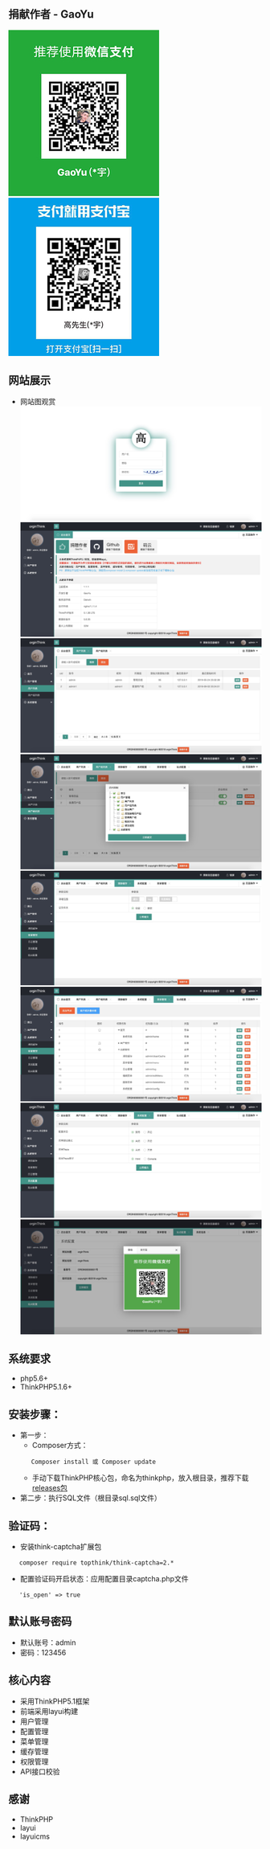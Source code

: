 ## 捐献作者 - GaoYu
 ![](https://github.com/gaoyuUp/orginThink/blob/master/public/images/wechat.png)
 ![](https://github.com/gaoyuUp/orginThink/blob/master/public/images/alipay.png)
 
## 网站展示
- 网站图观赏
 ![](https://github.com/gaoyuUp/orginThink/blob/master/public/images/orgin_img/2.png)
 ![](https://github.com/gaoyuUp/orginThink/blob/master/public/images/orgin_img/3.png)
 ![](https://github.com/gaoyuUp/orginThink/blob/master/public/images/orgin_img/4.png)
 ![](https://github.com/gaoyuUp/orginThink/blob/master/public/images/orgin_img/5.png)
 ![](https://github.com/gaoyuUp/orginThink/blob/master/public/images/orgin_img/6.png)
 ![](https://github.com/gaoyuUp/orginThink/blob/master/public/images/orgin_img/7.png)
 ![](https://github.com/gaoyuUp/orginThink/blob/master/public/images/orgin_img/8.png)
 ![](https://github.com/gaoyuUp/orginThink/blob/master/public/images/orgin_img/9.png)
## 系统要求
 + php5.6+
 + ThinkPHP5.1.6+

## 安装步骤：

 + 第一步：
    + Composer方式：
     ~~~
        Composer install 或 Composer update
     ~~~
    + 手动下载ThinkPHP核心包，命名为thinkphp，放入根目录，推荐下载[releases包](https://github.com/top-think/framework/releases)
 + 第二步：执行SQL文件（根目录sql.sql文件）
 
 ## 验证码：
 + 安装think-captcha扩展包
  ~~~
     composer require topthink/think-captcha=2.*
  ~~~
 + 配置验证码开启状态：应用配置目录captcha.php文件
 
 ~~~
    'is_open' => true
 ~~~
 
 
## 默认账号密码
 + 默认账号：admin
 + 密码：123456

## 核心内容
 + 采用ThinkPHP5.1框架
 + 前端采用layui构建
 + 用户管理
 + 配置管理
 + 菜单管理
 + 缓存管理
 + 权限管理
 + API接口校验
 
## 感谢
 + ThinkPHP
 + layui
 + layuicms